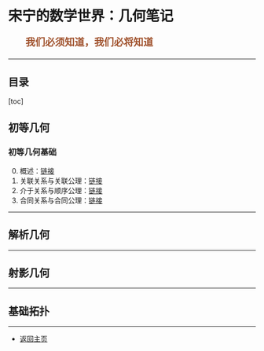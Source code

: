 # 宋宁的数学世界：几何笔记

<p style="color:sienna;font-family:KaiTi;margin-left:35px;font-weight:bold;font-size:20px";>
    我们必须知道，我们必将知道
</p>

---

## 目录

[toc]

## 初等几何

### 初等几何基础

0. 概述：<a href="/html/notes/geometry/basic/00-intro.html">链接</a>
1. 关联关系与关联公理：<a href="/html/notes/geometry/basic/01-jiehe.html">链接</a>
2. 介于关系与顺序公理：<a href="/html/notes/geometry/basic/02-shunxu.html">链接</a>
3. 合同关系与合同公理：<a href="/html/notes/geometry/basic/03-hetong.html">链接</a>




---

## 解析几何

---

## 射影几何

---

## 基础拓扑




---

+ <a href="/index.html"> 返回主页 </a>